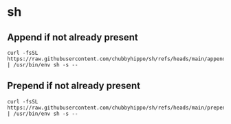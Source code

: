 # sh
## Append if not already present
```shell
curl -fsSL https://raw.githubusercontent.com/chubbyhippo/sh/refs/heads/main/append.sh | /usr/bin/env sh -s -- 
```
## Prepend if not already present
```shell
curl -fsSL https://raw.githubusercontent.com/chubbyhippo/sh/refs/heads/main/prepend.sh | /usr/bin/env sh -s -- 
```
